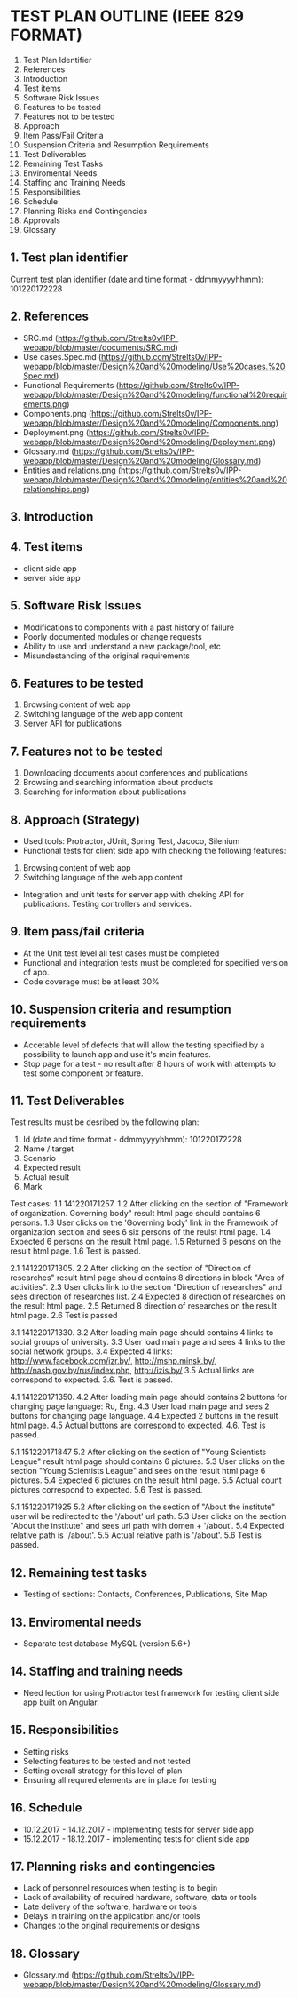 # TEST PLAN OUTLINE (IEEE 829 FORMAT)

1. Test Plan Identifier
2. References
3. Introduction
4. Test items
5. Software Risk Issues
6. Features to be tested
7. Features not to be tested
8. Approach
9. Item Pass/Fail Criteria
10. Suspension Criteria and Resumption Requirements
11. Test Deliverables
12. Remaining Test Tasks
13. Enviromental Needs
14. Staffing and Training Needs
15. Responsibilities
16. Schedule
17. Planning Risks and Contingencies
18. Approvals
19. Glossary

## 1. Test plan identifier
Current test plan identifier (date and time format - ddmmyyyyhhmm): 101220172228

## 2. References
- SRC.md (https://github.com/Strelts0v/IPP-webapp/blob/master/documents/SRC.md)
- Use cases.Spec.md (https://github.com/Strelts0v/IPP-webapp/blob/master/Design%20and%20modeling/Use%20cases.%20Spec.md)
- Functional Requirements (https://github.com/Strelts0v/IPP-webapp/blob/master/Design%20and%20modeling/functional%20requirements.png)
- Components.png (https://github.com/Strelts0v/IPP-webapp/blob/master/Design%20and%20modeling/Components.png)
- Deployment.png (https://github.com/Strelts0v/IPP-webapp/blob/master/Design%20and%20modeling/Deployment.png)
- Glossary.md (https://github.com/Strelts0v/IPP-webapp/blob/master/Design%20and%20modeling/Glossary.md)
- Entities and relations.png (https://github.com/Strelts0v/IPP-webapp/blob/master/Design%20and%20modeling/entities%20and%20relationships.png)

## 3. Introduction


## 4. Test items
- client side app
- server side app

## 5. Software Risk Issues
- Modifications to components with a past history of failure
- Poorly documented modules or change requests
- Ability to use and understand a new package/tool, etc
- Misundestanding of the original requirements

## 6. Features to be tested
1. Browsing content of web app
2. Switching language of the web app content
3. Server API for publications

## 7. Features not to be tested
1. Downloading documents about conferences and publications
2. Browsing and searching information about products
3. Searching for information about publications

## 8. Approach (Strategy)
- Used tools: Protractor, JUnit, Spring Test, Jacoco, Silenium
- Functional tests for client side app with checking the following features:
 1. Browsing content of web app
 2. Switching language of the web app content
- Integration and unit tests for server app with cheking API for publications. Testing controllers and services.

## 9. Item pass/fail criteria
- At the Unit test level all test cases must be completed
- Functional and integration tests must be completed for specified version of app.
- Code coverage must be at least 30%

## 10. Suspension criteria and resumption requirements
- Accetable level of defects that will allow the testing specified by a possibility to launch app and use it's main features.
- Stop page for a test - no result after 8 hours of work with attempts to test some component or feature.

## 11. Test Deliverables

Test results must be desribed by the following plan:

1. Id (date and time format - ddmmyyyyhhmm): 101220172228
2. Name / target
3. Scenario
4. Expected result
5. Actual result
6. Mark

Test cases:
1.1 141220171257.
1.2 After clicking on the section of "Framework of organization. Governing body" result html page should contains 6 persons.
1.3 User clicks on the 'Governing body' link in the Framework of organization section and sees 6 six persons of the reulst html page.
1.4 Expected 6 persons on the result html page.
1.5 Returned 6 pesons on the result html page.
1.6 Test is passed.

2.1 141220171305.
2.2 After clicking on the section of "Direction of researches" result html page should contains 8 directions in block "Area of activities".
2.3 User clicks link to the section "Direction of researches" and sees direction of researches list.
2.4 Expected 8 direction of researches on the result html page.
2.5 Returned 8 direction of researches on the result html page.
2.6 Test is passed

3.1 141220171330.
3.2 After loading main page should contains 4 links to social groups of university.
3.3 User load main page and sees 4 links to the social network groups.
3.4 Expected 4 links: http://www.facebook.com/izr.by/, http://mshp.minsk.by/, http://nasb.gov.by/rus/index.php, http://izis.by/
3.5 Actual links are correspond to expected.
3.6. Test is passed.

4.1 141220171350.
4.2 After loading main page should contains 2 buttons for changing page language: Ru, Eng.
4.3 User load main page and sees 2 buttons for changing page language.
4.4 Expected 2 buttons in the result html page.
4.5 Actual buttons are correspond to expected.
4.6. Test is passed.

5.1 151220171847
5.2 After clicking on the section of "Young Scientists League" result html page should contains 6 pictures.
5.3 User clicks on the section "Young Scientists League" and sees on the result html page 6 pictures.
5.4 Expected 6 pictures on the result html page.
5.5 Actual count pictures correspond to expected.
5.6 Test is passed.

5.1 151220171925
5.2 After clicking on the section of "About the institute" user wil be redirected to the '/about' url path.
5.3 User clicks on the section "About the institute" and sees url path with domen + '/about'.
5.4 Expected relative path is '/about'.
5.5 Actual relative path is '/about'.
5.6 Test is passed.


## 12. Remaining test tasks
- Testing of sections: Contacts, Conferences, Publications, Site Map

## 13. Enviromental needs
- Separate test database MySQL (version 5.6+)

## 14. Staffing and training needs
- Need lection for using Protractor test framework for testing client side app built on Angular.

## 15. Responsibilities
- Setting risks
- Selecting features to be tested and not tested
- Setting overall strategy for this level of plan
- Ensuring all requred elements are in place for testing

## 16. Schedule
- 10.12.2017 - 14.12.2017 - implementing tests for server side app
- 15.12.2017 - 18.12.2017 - implementing tests for client side app

## 17. Planning risks and contingencies
- Lack of personnel resources when testing is to begin
- Lack of availability of required hardware, software, data or tools
- Late delivery of the software, hardware or tools
- Delays in training on the application and/or tools
- Changes to the original requirements or designs

## 18. Glossary
- Glossary.md (https://github.com/Strelts0v/IPP-webapp/blob/master/Design%20and%20modeling/Glossary.md)
